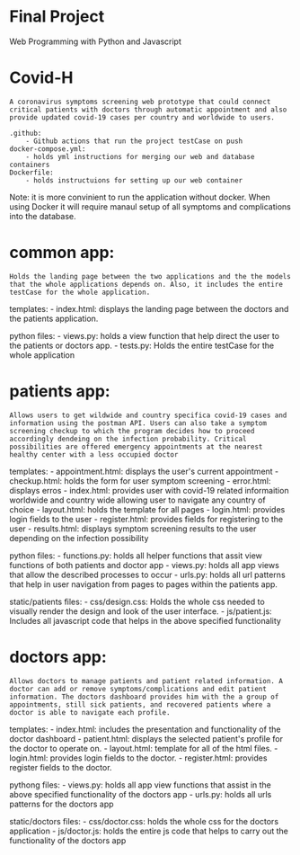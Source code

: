 # Final Project

Web Programming with Python and Javascript

# Covid-H
    A coronavirus symptoms screening web prototype that could connect critical patients with doctors through automatic appointment and also provide updated covid-19 cases per country and worldwide to users. 

    .github:
        - Github actions that run the project testCase on push
    docker-compose.yml:
        - holds yml instructions for merging our web and database containers
    Dockerfile:
        - holds instructuions for setting up our web container
Note: 
    it is more convinient to run the application without docker. When using Docker it will require manaul setup of all symptoms and complications into the database.

# common app:
    Holds the landing page between the two applications and the the models that the whole applications depends on. Also, it includes the entire testCase for the whole application.


templates:
    - index.html: displays the landing page between the doctors and the patients application.

python files:
    - views.py: holds a view function that help direct the user to the patients or doctors app.
    - tests.py: Holds the entire testCase for the whole application


# patients app:
    Allows users to get wildwide and country specifica covid-19 cases and information using the postman API. Users can also take a symptom screening checkup to which the program decides how to proceed accordingly dendeing on the infection probability. Critical possibilities are offered emergency appointments at the nearest healthy center with a less occupied doctor

templates:
    - appointment.html: displays the user's current appointment
    - checkup.html: holds the form for user symptom screening
    - error.html: displays erros
    - index.html: provides user with covid-19 related informaition worldwide and country wide allowing user to navigate any country of choice
    - layout.html: holds the template for all pages
    - login.html: provides login fields to the user
    - register.html: provides fields for registering to the user
    - results.html: displays symptom screening results to the user depending on the infection possibility

python files:
    - functions.py: holds all helper functions that assit view functions of both patients and doctor app
    - views.py: holds all app views that allow the described processes to occur
    - urls.py: holds all url patterns that help in user navigation from pages to pages within the patients app.

static/patients files:
    - css/design.css: Holds the whole css needed to visually render the design and look of the user interface.
    - js/patient.js: Includes all javascript code that helps in the above specified functionality


# doctors app:
    Allows doctors to manage patients and patient related information. A doctor can add or remove symptoms/complications and edit patient information. The doctors dashboard provides him with the a group of appointments, still sick patients, and recovered patients where a doctor is able to navigate each profile.

templates:
    - index.html: includes the presentation and functionality of the doctor dashboard
    - patient.html: displays the selected patient's profile for the doctor to operate on.
    - layout.html: template for all of the html files.
    - login.html: provides login fields to the doctor.
    - register.html: provides register fields to the doctor.

pythong files:
    - views.py: holds all app view functions that assist in the above specified functionality of the doctors app
    - urls.py: holds all urls patterns for the doctors app

static/doctors files:
    - css/doctor.css: holds the whole css for the doctors application
    - js/doctor.js: holds the entire js code that helps to carry out the functionality of the doctors app


